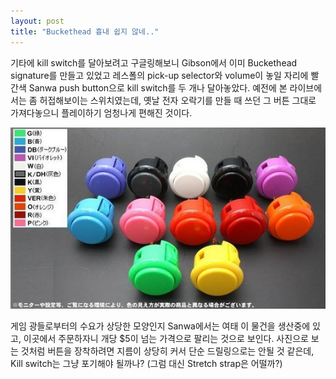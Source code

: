 ```yaml
---
layout: post
title: "Buckethead 흉내 쉽지 않네.."
---
```



기타에 kill switch를 달아보려고 구글링해보니 Gibson에서 이미 Buckethead signature를 만들고 있었고 레스폴의 pick-up selector와 volume이 놓일 자리에 빨간색 Sanwa push button으로 kill switch를 두 개나 달아놓았다. 예전에 본 라이브에서는 좀 허접해보이는 스위치였는데, 옛날 전자 오락기를 만들 때 쓰던 그 버튼 그대로 가져다놓으니 플레이하기 엄청나게 편해진 것이다.



![image](/assets/images/0a0bd64e8e891397cca8720a76c93baf.jpg)




게임 광들로부터의 수요가 상당한 모양인지 Sanwa에서는 여태 이 물건을 생산중에 있고, 이곳에서 주문하자니 개당 $5이 넘는 가격으로 팔리는 것으로 보인다. 사진으로 보는 것처럼 버튼을 장착하려면 지름이 상당히 커서 단순 드릴링으로는 안될 것 같은데, Kill switch는 그냥 포기해야 될까나? (그럼 대신 Stretch strap은 어떨까?)



